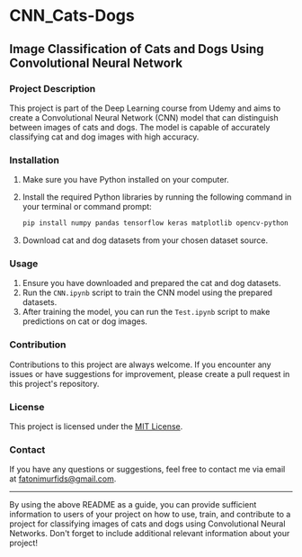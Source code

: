 # CNN_Cats-Dogs
## Image Classification of Cats and Dogs Using Convolutional Neural Network

### Project Description
This project is part of the Deep Learning course from Udemy and aims to create a Convolutional Neural Network (CNN) model that can distinguish between images of cats and dogs. The model is capable of accurately classifying cat and dog images with high accuracy.

### Installation
1. Make sure you have Python installed on your computer.
2. Install the required Python libraries by running the following command in your terminal or command prompt:

   ```bash
   pip install numpy pandas tensorflow keras matplotlib opencv-python
   ```

3. Download cat and dog datasets from your chosen dataset source.

### Usage
1. Ensure you have downloaded and prepared the cat and dog datasets.
2. Run the `CNN.ipynb` script to train the CNN model using the prepared datasets.
3. After training the model, you can run the `Test.ipynb` script to make predictions on cat or dog images.

### Contribution
Contributions to this project are always welcome. If you encounter any issues or have suggestions for improvement, please create a pull request in this project's repository.

### License
This project is licensed under the [MIT License](LICENSE).

### Contact
If you have any questions or suggestions, feel free to contact me via email at [fatonimurfids@gmail.com](mailto:fatonimurfids@gmail.com).

---

By using the above README as a guide, you can provide sufficient information to users of your project on how to use, train, and contribute to a project for classifying images of cats and dogs using Convolutional Neural Networks. Don't forget to include additional relevant information about your project!
